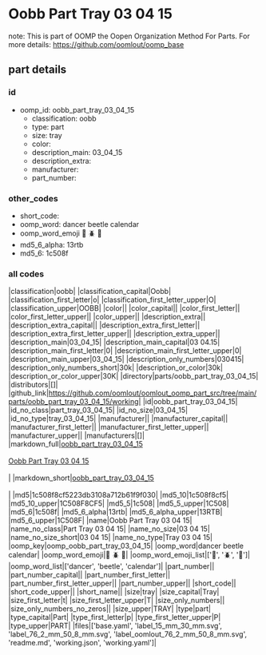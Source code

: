 # Oobb Part Tray 03 04 15  

note: This is part of OOMP the Oopen Organization Method For Parts. For more details: https://github.com/oomlout/oomp_base

##  part details





### id
* oomp_id: oobb_part_tray_03_04_15
  * classification: oobb
  * type: part
  * size: tray
  * color: 
  * description_main: 03_04_15
  * description_extra: 
  * manufacturer: 
  * part_number: 

### other_codes
* short_code: 
* oomp_word: dancer beetle calendar
* oomp_word_emoji :dancer: :beetle: :calendar:
* md5_6_alpha: 13rtb
* md5_6: 1c508f

### all codes 
|classification|oobb|
|classification_capital|Oobb|
|classification_first_letter|o|
|classification_first_letter_upper|O|
|classification_upper|OOBB|
|color||
|color_capital||
|color_first_letter||
|color_first_letter_upper||
|color_upper||
|description_extra||
|description_extra_capital||
|description_extra_first_letter||
|description_extra_first_letter_upper||
|description_extra_upper||
|description_main|03_04_15|
|description_main_capital|03 04.15|
|description_main_first_letter|0|
|description_main_first_letter_upper|0|
|description_main_upper|03_04_15|
|description_only_numbers|030415|
|description_only_numbers_short|30k|
|description_or_color|30k|
|description_or_color_upper|30K|
|directory|parts/oobb_part_tray_03_04_15|
|distributors|[]|
|github_link|https://github.com/oomlout/oomlout_oomp_part_src/tree/main/parts/oobb_part_tray_03_04_15/working|
|id|oobb_part_tray_03_04_15|
|id_no_class|part_tray_03_04_15|
|id_no_size|03_04_15|
|id_no_type|tray_03_04_15|
|manufacturer||
|manufacturer_capital||
|manufacturer_first_letter||
|manufacturer_first_letter_upper||
|manufacturer_upper||
|manufacturers|[]|
|markdown_full|[oobb_part_tray_03_04_15](https://github.com/oomlout/oomlout_oomp_part_src/tree/main/parts/oobb_part_tray_03_04_15/working)<br>[](https://github.com/oomlout/oomlout_oomp_part_src/tree/main/parts/oobb_part_tray_03_04_15/working)<br>[Oobb Part Tray 03 04 15](https://github.com/oomlout/oomlout_oomp_part_src/tree/main/parts/oobb_part_tray_03_04_15/working)<br><br>|
|markdown_short|[oobb_part_tray_03_04_15](https://github.com/oomlout/oomlout_oomp_part_src/tree/main/parts/oobb_part_tray_03_04_15/working)<br><br>|
|md5|1c508f8cf5223db3108a712b61f9f030|
|md5_10|1c508f8cf5|
|md5_10_upper|1C508F8CF5|
|md5_5|1c508|
|md5_5_upper|1C508|
|md5_6|1c508f|
|md5_6_alpha|13rtb|
|md5_6_alpha_upper|13RTB|
|md5_6_upper|1C508F|
|name|Oobb Part Tray 03 04 15|
|name_no_class|Part Tray 03 04 15|
|name_no_size|03 04 15|
|name_no_size_short|03 04 15|
|name_no_type|Tray 03 04 15|
|oomp_key|oomp_oobb_part_tray_03_04_15|
|oomp_word|dancer beetle calendar|
|oomp_word_emoji|:dancer: :beetle: :calendar:|
|oomp_word_emoji_list|[':dancer:', ':beetle:', ':calendar:']|
|oomp_word_list|['dancer', 'beetle', 'calendar']|
|part_number||
|part_number_capital||
|part_number_first_letter||
|part_number_first_letter_upper||
|part_number_upper||
|short_code||
|short_code_upper||
|short_name||
|size|tray|
|size_capital|Tray|
|size_first_letter|t|
|size_first_letter_upper|T|
|size_only_numbers||
|size_only_numbers_no_zeros||
|size_upper|TRAY|
|type|part|
|type_capital|Part|
|type_first_letter|p|
|type_first_letter_upper|P|
|type_upper|PART|
|files|['base.yaml', 'label_15_mm_30_mm.svg', 'label_76_2_mm_50_8_mm.svg', 'label_oomlout_76_2_mm_50_8_mm.svg', 'readme.md', 'working.json', 'working.yaml']|
